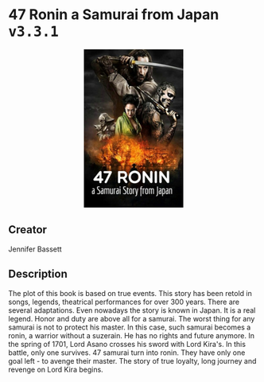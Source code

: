 
# 47 Ronin a Samurai from Japan <kbd>v3.3.1</kbd>

<center>
  <img src="./cover-1024.jpg"/>
</center>

## Creator
Jennifer Bassett

## Description
The plot of this book is based on true events. This story has been retold in songs, legends, theatrical performances for over 300 years. There are several adaptations. Even nowadays the story is known in Japan. It is a real legend. Honor and duty are above all for a samurai. The worst thing for any samurai is not to protect his master. In this case, such samurai becomes a ronin, a warrior without a suzerain. He has no rights and future anymore. In the spring of 1701, Lord Asano crosses his sword with Lord Kira's. In this battle, only one survives. 47 samurai turn into ronin. They have only one goal left - to avenge their master. The story of true loyalty, long journey and revenge on Lord Kira begins. 

